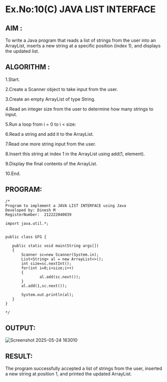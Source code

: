 # Ex.No:10(C)             JAVA LIST INTERFACE
 ## AIM :

To write a Java program that reads a list of strings from the user into an ArrayList, inserts a new string at a specific position (index 1), and displays the updated list.




## ALGORITHM :
1.Start.

2.Create a Scanner object to take input from the user.

3.Create an empty ArrayList of type String.

4.Read an integer size from the user to determine how many strings to input.

5.Run a loop from i = 0 to i < size:

6.Read a string and add it to the ArrayList.

7.Read one more string input from the user.

8.Insert this string at index 1 in the ArrayList using add(1, element).

9.Display the final contents of the ArrayList.

10.End.

## PROGRAM:
 ```
/*
Program to implement a JAVA LIST INTERFACE using Java
Developed by: Dinesh M
RegisterNumber:  212222040039

import java.util.*;


public class GFG {

	public static void main(String args[])
	{
		Scanner sc=new Scanner(System.in);
		List<String> al = new ArrayList<>();
        int size=sc.nextInt();
        for(int i=0;i<size;i++)
        {
				al.add(sc.next());
        }
        al.add(1,sc.next());
		
		System.out.println(al);
	}
}

*/
```









## OUTPUT:
![Screenshot 2025-05-24 163010](https://github.com/user-attachments/assets/b3a11d75-08b4-43d0-88a1-d2f806a8d7b3)



## RESULT:
The program successfully accepted a list of strings from the user, inserted a new string at position 1, and printed the updated ArrayList.










